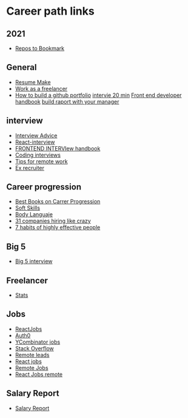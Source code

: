 # Career path links

## 2021
- [Repos to Bookmark](https://towardsdatascience.com/top-10-github-repos-to-bookmark-right-now-b0bc62436ffc)
## General
- [Resume Make](https://resumake.io)
- [Work as a freelancer](https://www.reddit.com/r/webdev/comments/7uzgh9/web_developers_who_are_earning_as_freelancershow/)
- [How to build a github portfolio](https://www.reddit.com/r/iOSProgramming/comments/7xktdf/how_do_you_start_building_a_github_for_a_portfolio/)
[intervie 20 min](https://medium.freecodecamp.org/how-i-applied-lessons-learned-from-a-failed-technical-interview-to-get-5-job-offers-656fcf58034d)
[Front end developer handbook](https://www.reddit.com/r/javascript/comments/8b18y2/frontend_developer_handbook_2018_a_free_original/)
[build raport with your manager](https://hired.com/blog/candidates/effective-ways-to-build-rapport-manager/?utm_source=customerio&utm_medium=email&utm_campaign=(b2c)(m-all)(c_newsletter_20180322_not-onboarded_NA))


## interview
- [Interview Advice](https://www.reddit.com/r/reactjs/comments/7udohf/interview_advice/)
- [React-interview](https://github.com/Pau1fitz/react-interview)
- [FRONTEND INTERVIew handbook](https://github.com/yangshun/front-end-interview-handbook)
- [Coding interviews](https://github.com/yangshun/tech-interview-handbook)
- [Tips for remote work](https://www.reddit.com/r/jobs/comments/7xqdvt/tips_for_those_looking_for_remote_work_the/?st=1Z141Z3&sh=71c63940)
- [Ex recruiter](https://www.reddit.com/r/jobs/comments/7y8k6p/im_an_exrecruiter_for_some_of_the_top_companies/)

## Career progression
- [Best Books on Carrer Progression](https://www.reddit.com/r/cscareerquestions/comments/7k8tu1/best_books_on_software_engineer_career_progression/)
- [Soft Skills](https://jaxenter.com/6-most-useful-soft-skills-for-software-developers-125286.html)
- [Body Languaje](https://www.reddit.com/r/socialskills/comments/7ne3mk/the_power_of_eye_contact_my_experiences_since/)
- [31 companies hiring like crazy](https://www.glassdoor.com/blog/31-companies-hiring-like-crazy-in-the-new-year/?utm_source=newsletter&utm_medium=email&utm_content=31_comp_hiring_18&utm_campaign=jan18_us)
- [7 habits of highly effective people](https://www.reddit.com/r/Entrepreneur/comments/7ow56a/i_read_the_7_habits_of_highly_effective_people_so/)

## Big 5
- [Big 5 interview](https://www.reddit.com/r/cscareerquestions/comments/7v0lpc/guys_it_happened/)

## Freelancer
- [Stats]((https://medium.com/@dericksozo/should-you-still-do-remote-freelance-wordpress-development-heres-a-look-at-the-stats-e69f2f5585c1))

## Jobs
- [ReactJobs](https://react.42jobs.io) 
- [Auth0](auth0.com)
- [YCombinator jobs](https://news.ycombinator.com)
- [Stack Overflow]()
- [Remote leads](https://remoteleads.io/)
- [React jobs](https://www.react-jobs.com/location/United-States)
- [Remote Jobs](https://remoteok.io/)
- [React Jobs remote](https://react.42jobs.io/)

## Salary Report
- [Salary Report](https://hired.com/state-of-salaries-2018?utm_source=customerio&utm_medium=email&utm_campaign=(b2c)(m-all)(c_q12018_state-of-salaries_not-onboarded_NA))